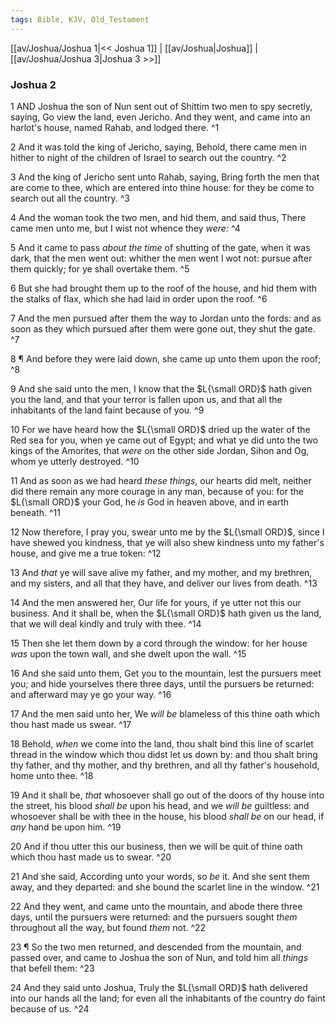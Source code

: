 ```yaml
---
tags: Bible, KJV, Old_Testament
---
```


[[av/Joshua/Joshua 1|<< Joshua 1]] | [[av/Joshua|Joshua]] | [[av/Joshua/Joshua 3|Joshua 3 >>]]

### Joshua 2

1 AND Joshua the son of Nun sent out of Shittim two men to spy secretly, saying, Go view the land, even Jericho. And they went, and came into an harlot's house, named Rahab, and lodged there. ^1

2 And it was told the king of Jericho, saying, Behold, there came men in hither to night of the children of Israel to search out the country. ^2

3 And the king of Jericho sent unto Rahab, saying, Bring forth the men that are come to thee, which are entered into thine house: for they be come to search out all the country. ^3

4 And the woman took the two men, and hid them, and said thus, There came men unto me, but I wist not whence they _were:_ ^4

5 And it came to pass _about_ _the_ _time_ of shutting of the gate, when it was dark, that the men went out: whither the men went I wot not: pursue after them quickly; for ye shall overtake them. ^5

6 But she had brought them up to the roof of the house, and hid them with the stalks of flax, which she had laid in order upon the roof. ^6

7 And the men pursued after them the way to Jordan unto the fords: and as soon as they which pursued after them were gone out, they shut the gate. ^7

8 ¶ And before they were laid down, she came up unto them upon the roof; ^8

9 And she said unto the men, I know that the $L{\small ORD}$ hath given you the land, and that your terror is fallen upon us, and that all the inhabitants of the land faint because of you. ^9

10 For we have heard how the $L{\small ORD}$ dried up the water of the Red sea for you, when ye came out of Egypt; and what ye did unto the two kings of the Amorites, that _were_ on the other side Jordan, Sihon and Og, whom ye utterly destroyed. ^10

11 And as soon as we had heard _these_ _things_, our hearts did melt, neither did there remain any more courage in any man, because of you: for the $L{\small ORD}$ your God, he _is_ God in heaven above, and in earth beneath. ^11

12 Now therefore, I pray you, swear unto me by the $L{\small ORD}$, since I have shewed you kindness, that ye will also shew kindness unto my father's house, and give me a true token: ^12

13 And _that_ ye will save alive my father, and my mother, and my brethren, and my sisters, and all that they have, and deliver our lives from death. ^13

14 And the men answered her, Our life for yours, if ye utter not this our business. And it shall be, when the $L{\small ORD}$ hath given us the land, that we will deal kindly and truly with thee. ^14

15 Then she let them down by a cord through the window: for her house _was_ upon the town wall, and she dwelt upon the wall. ^15

16 And she said unto them, Get you to the mountain, lest the pursuers meet you; and hide yourselves there three days, until the pursuers be returned: and afterward may ye go your way. ^16

17 And the men said unto her, We _will_ _be_ blameless of this thine oath which thou hast made us swear. ^17

18 Behold, _when_ we come into the land, thou shalt bind this line of scarlet thread in the window which thou didst let us down by: and thou shalt bring thy father, and thy mother, and thy brethren, and all thy father's household, home unto thee. ^18

19 And it shall be, _that_ whosoever shall go out of the doors of thy house into the street, his blood _shall_ _be_ upon his head, and we _will_ _be_ guiltless: and whosoever shall be with thee in the house, his blood _shall_ _be_ on our head, if _any_ hand be upon him. ^19

20 And if thou utter this our business, then we will be quit of thine oath which thou hast made us to swear. ^20

21 And she said, According unto your words, so _be_ it. And she sent them away, and they departed: and she bound the scarlet line in the window. ^21

22 And they went, and came unto the mountain, and abode there three days, until the pursuers were returned: and the pursuers sought _them_ throughout all the way, but found _them_ not. ^22

23 ¶ So the two men returned, and descended from the mountain, and passed over, and came to Joshua the son of Nun, and told him all _things_ that befell them: ^23

24 And they said unto Joshua, Truly the $L{\small ORD}$ hath delivered into our hands all the land; for even all the inhabitants of the country do faint because of us. ^24
